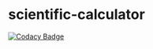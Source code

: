 # scientific-calculator
[![Codacy Badge](https://api.codacy.com/project/badge/Grade/85e9bc575b434f308d912c1e53b91f8a)](https://app.codacy.com/gh/vidyashreecv2492/scientific-calculator?utm_source=github.com&utm_medium=referral&utm_content=vidyashreecv2492/scientific-calculator&utm_campaign=Badge_Grade)